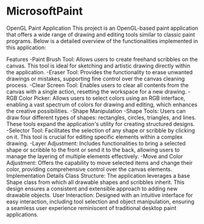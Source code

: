# MicrosoftPaint
OpenGL Paint Application
This project is an OpenGL-based paint application that offers a wide range of drawing and editing tools similar to classic paint programs. Below is a detailed overview of the functionalities implemented in this application:

Features
-Paint Brush Tool: Allows users to create freehand scribbles on the canvas. This tool is ideal for sketching and artistic drawing directly within the application.
-Eraser Tool: Provides the functionality to erase unwanted drawings or mistakes, supporting fine control over the canvas cleaning process.
-Clear Screen Tool: Enables users to clear all contents from the canvas with a single action, resetting the workspace for a new drawing.
-RGB Color Picker: Allows users to select colors using an RGB interface, enabling a vast spectrum of colors for drawing and editing, which enhances the creative possibilities.
-Shape Manipulation
-Shape Tools: Users can draw four different types of shapes: rectangles, circles, triangles, and lines. These tools expand the application's utility for creating structured designs.
-Selector Tool: Facilitates the selection of any shape or scribble by clicking on it. This tool is crucial for editing specific elements within a complex drawing.
-Layer Adjustment: Includes functionalities to bring a selected shape or scribble to the front or send it to the back, allowing users to manage the layering of multiple elements effectively.
-Move and Color Adjustment: Offers the capability to move selected items and change their color, providing comprehensive control over the canvas elements.
Implementation Details
Class Structure: The application leverages a base Shape class from which all drawable shapes and scribbles inherit. This design ensures a consistent and extensible approach to adding new drawable objects.
User Interaction: Designed with an intuitive interface for easy interaction, including tool selection and object manipulation, ensuring a seamless user experience reminiscent of traditional desktop paint applications.
